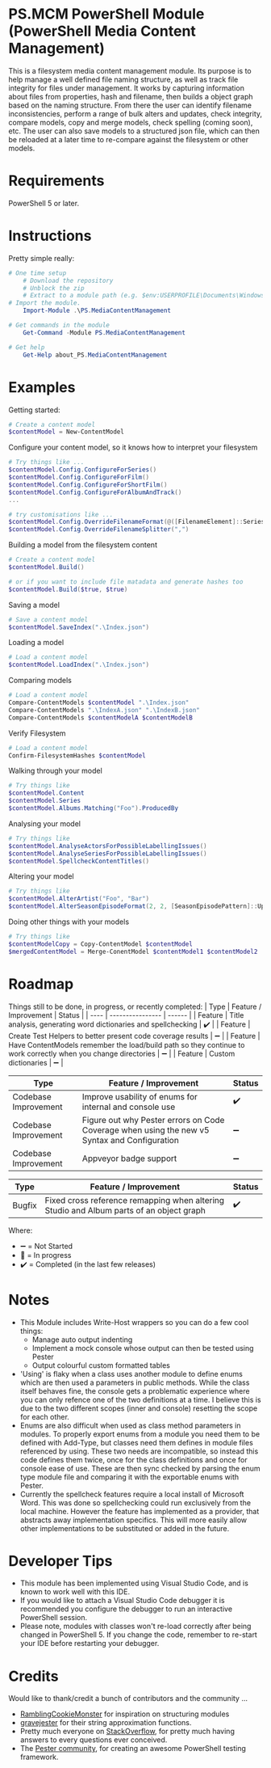 PS.MCM PowerShell Module (PowerShell Media Content Management)
=============
This is a filesystem media content management module. Its purpose is to help manage a well defined file naming structure, as well as track file integrity for files under management. It works by capturing information about files from properties, hash and filename, then builds a object graph based on the naming structure. From there the user can identify filename inconsistencies, perform a range of bulk alters and updates, check integrity, compare models, copy and merge models, check spelling (coming soon), etc. The user can also save models to a structured json file, which can then be reloaded at a later time to re-compare against the filesystem or other models.

# Requirements
PowerShell 5 or later.

# Instructions
Pretty simple really:
```powershell
# One time setup
    # Download the repository
    # Unblock the zip
    # Extract to a module path (e.g. $env:USERPROFILE\Documents\WindowsPowerShell\Modules\)
# Import the module.
    Import-Module .\PS.MediaContentManagement

# Get commands in the module
    Get-Command -Module PS.MediaContentManagement

# Get help
    Get-Help about_PS.MediaContentManagement
```

# Examples
Getting started:
```powershell
# Create a content model
$contentModel = New-ContentModel
```

Configure your content model, so it knows how to interpret your filesystem
```powershell
# Try things like ...
$contentModel.Config.ConfigureForSeries()
$contentModel.Config.ConfigureForFilm()
$contentModel.Config.ConfigureForShortFilm()
$contentModel.Config.ConfigureForAlbumAndTrack()
...

# try customisations like ...
$contentModel.Config.OverrideFilenameFormat(@([FilenameElement]::Series, [FilenameElement]::Title))
$contentModel.Config.OverrideFilenameSplitter(",")
```

Building a model from the filesystem content
```powershell
# Create a content model
$contentModel.Build()

# or if you want to include file matadata and generate hashes too
$contentModel.Build($true, $true)
```

Saving a model
```powershell
# Save a content model
$contentModel.SaveIndex(".\Index.json")
```

Loading a model
```powershell
# Load a content model
$contentModel.LoadIndex(".\Index.json")
```

Comparing models
```powershell
# Load a content model
Compare-ContentModels $contentModel ".\Index.json"
Compare-ContentModels ".\IndexA.json" ".\IndexB.json"
Compare-ContentModels $contentModelA $contentModelB 
```

Verify Filesystem
```powershell
# Load a content model
Confirm-FilesystemHashes $contentModel
```

Walking through your model
```powershell
# Try things like
$contentModel.Content
$contentModel.Series
$contentModel.Albums.Matching("Foo").ProducedBy
```

Analysing your model
```powershell
# Try things like
$contentModel.AnalyseActorsForPossibleLabellingIssues()
$contentModel.AnalyseSeriesForPossibleLabellingIssues()
$contentModel.SpellcheckContentTitles()
```

Altering your model
```powershell
# Try things like
$contentModel.AlterArtist("Foo", "Bar")
$contentModel.AlterSeasonEpisodeFormat(2, 2, [SeasonEpisodePattern]::Uppercase_S0E0, $false)
```

Doing other things with your models
```powershell
# Try things like
$contentModelCopy = Copy-ContentModel $contentModel
$mergedContentModel = Merge-ConentModel $contentModel1 $contentModel2
```

# Roadmap
Things still to be done, in progress, or recently completed:
| Type | Feature / Improvement | Status |
| ---- | ---------------- | ------ |
| Feature | Title analysis, generating word dictionaries and spellchecking | :heavy_check_mark: |
| Feature | Create Test Helpers to better present code coverage results | :heavy_minus_sign: |
| Feature | Have ContentModels remember the load/build path so they continue to work correctly when you change directories | :heavy_minus_sign: |
| Feature | Custom dictionaries | :heavy_minus_sign: |

| Type | Feature / Improvement | Status |
| ---- | ---------------- | ------ |
| Codebase Improvement | Improve usability of enums for internal and console use | :heavy_check_mark: |
| Codebase Improvement | Figure out why Pester errors on Code Coverage when using the new v5 Syntax and Configuration | :heavy_minus_sign: |
| Codebase Improvement | Appveyor badge support | :heavy_minus_sign: | 

| Type | Feature / Improvement | Status |
| ---- | ---------------- | ------ |
| Bugfix | Fixed cross reference remapping when altering Studio and Album parts of an object graph | :heavy_check_mark: | 

Where:
- :heavy_minus_sign: = Not Started
- :construction: = In progress
- :heavy_check_mark: = Completed (in the last few releases)

# Notes
- This Module includes Write-Host wrappers so you can do a few cool things:
    - Manage auto output indenting 
    - Implement a mock console whose output can then be tested using Pester
    - Output colourful custom formatted tables
- 'Using' is flaky when a class uses another module to define enums which are then used a parameters in public methods. While the class itself behaves fine, the console gets a problematic experience where you can only refence one of the two definitions at a time. I believe this is due to the two different scopes (inner and console) resetting the scope for each other. 
- Enums are also difficult when used as class method parameters in modules. To properly export enums from a module you need them to be defined with Add-Type, but classes need them defines in module files referenced by using. These two needs are incompatible, so instead this code defines them twice, once for the class definitions and once for console ease of use. These are then sync checked by parsing the enum type module file and comparing it with the exportable enums with Pester.
- Currently the spellcheck features require a local install of Microsoft Word. This was done so spellchecking could run exclusively from the local machine. However the feature has implemented as a provider, that abstracts away implementation specifics. This will more easily allow other implementations to be substituted or added in the future. 

# Developer Tips
- This module has been implemented using Visual Studio Code, and is known to work well with this IDE.
- If you would like to attach a Visual Studio Code debugger it is recommended you configure the debugger to run an interactive PowerShell session.
- Please note, modules with classes won't re-load correctly after being changed in PowerShell 5. If you change the code, remember to re-start your IDE before restarting your debugger.

# Credits
Would like to thank/credit a bunch of contributors and the community ...
- [RamblingCookieMonster](https://github.com/RamblingCookieMonster) for inspiration on structuring modules
- [gravejester](https://github.com/gravejester) for their string approximation functions.
- Pretty much everyone on [StackOverflow](https://stackoverflow.com/), for pretty much having answers to every questions ever conceived.
- The [Pester community](https://github.com/pester/Pester), for creating an awesome PowerShell testing framework.



 